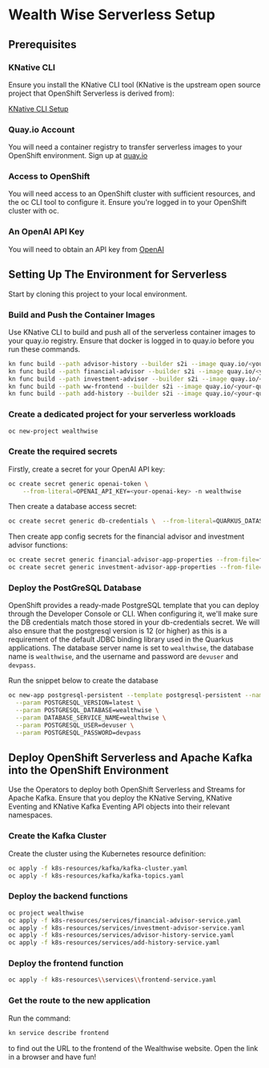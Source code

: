 # Wealth Wise Serverless Setup

## Prerequisites

### KNative CLI

Ensure you install the KNative CLI tool (KNative is the upstream open source project that OpenShift Serverless is derived from):

[KNative CLI Setup](https://knative.dev/docs/client/install-kn/)

### Quay.io Account

You will need a container registry to transfer serverless images to your OpenShift environment. Sign up at [quay.io](https://quay.io)

### Access to OpenShift

You will need access to an OpenShift cluster with sufficient resources, and the oc CLI tool to configure it. Ensure you're logged in to your OpenShift cluster with oc.

### An OpenAI API Key

You will need to obtain an API key from [OpenAI](https://platform.openai.com/account/api-keys)

## Setting Up The Environment for Serverless

Start by cloning this project to your local environment.

### Build and Push the Container Images

Use KNative CLI to build and push all of the serverless container images to your quay.io registry. Ensure that docker is logged in to quay.io before you run these commands.

```sh
kn func build --path advisor-history --builder s2i --image quay.io/<your-quay-account>/ww-advisor-history:latest --push
kn func build --path financial-advisor --builder s2i --image quay.io/<your-quay-account>/ww-financial-advisor:latest --push
kn func build --path investment-advisor --builder s2i --image quay.io/<your-quay-account>/ww-investment-advisor:latest --push
kn func build --path ww-frontend --builder s2i --image quay.io/<your-quay-account>/ww-frontend:latest --push
kn func build --path add-history --builder s2i --image quay.io/<your-quay-account>/ww-add-history:latest --push
```

### Create a dedicated project for your serverless workloads

```sh
oc new-project wealthwise
```

### Create the required secrets

Firstly, create a secret for your OpenAI API key:

```sh
oc create secret generic openai-token \
    --from-literal=OPENAI_API_KEY=<your-openai-key> -n wealthwise
```

Then create a database access secret:

```sh
oc create secret generic db-credentials \  --from-literal=QUARKUS_DATASOURCE_JDBC_URL=jdbc:postgresql://wealthwise.ww-serverless.svc.cluster.local:5432/wealthwise \  --from-literal=QUARKUS_DATASOURCE_USERNAME=devuser \  --from-literal=QUARKUS_DATASOURCE_PASSWORD=devpass \  -n wealthwise
```

Then create app config secrets for the financial advisor and investment advisor functions:

```sh
oc create secret generic financial-advisor-app-properties --from-file=financial-advisor/src/main/resources/application.properties -n wealthwise
oc create secret generic investment-advisor-app-properties --from-file=investment-advisor/src/main/resources/application.properties -n wealthwise
```

### Deploy the PostGreSQL Database

OpenShift provides a ready-made PostgreSQL template that you can deploy through the Developer Console or CLI. When configuring it, we'll make sure the DB credentials match those stored in your db-credentials secret. We will also ensure that the postgresql version is 12 (or higher) as this is a requirement of the default JDBC binding library used in the Quarkus applications. The database server name is set to `wealthwise`, the database name is `wealthwise`, and the username and password are `devuser` and `devpass`.

Run the snippet below to create the database

```sh
oc new-app postgresql-persistent --template postgresql-persistent --namespace wealthwise \
  --param POSTGRESQL_VERSION=latest \
  --param POSTGRESQL_DATABASE=wealthwise \
  --param DATABASE_SERVICE_NAME=wealthwise \
  --param POSTGRESQL_USER=devuser \
  --param POSTGRESQL_PASSWORD=devpass
```

## Deploy OpenShift Serverless and Apache Kafka into the OpenShift Environment

Use the Operators to deploy both OpenShift Serverless and Streams for Apache Kafka. Ensure that you deploy the KNative Serving, KNative Eventing and KNative Kafka Eventing API objects into their relevant namespaces.

### Create the Kafka Cluster

Create the cluster using the Kubernetes resource definition:

```sh
oc apply -f k8s-resources/kafka/kafka-cluster.yaml
oc apply -f k8s-resources/kafka/kafka-topics.yaml
```

### Deploy the backend functions

```sh
oc project wealthwise
oc apply -f k8s-resources/services/financial-advisor-service.yaml
oc apply -f k8s-resources/services/investment-advisor-service.yaml
oc apply -f k8s-resources/services/advisor-history-service.yaml
oc apply -f k8s-resources/services/add-history-service.yaml
```

### Deploy the frontend function

```sh
oc apply -f k8s-resources\\services\\frontend-service.yaml
```

### Get the route to the new application

Run the command:

```sh
kn service describe frontend
```

to find out the URL to the frontend of the Wealthwise website. Open the link in a browser and have fun!
